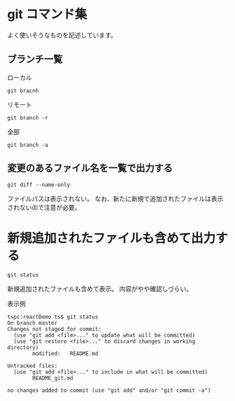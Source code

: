 # git コマンド集
よく使いそうなものを記述しています。


## ブランチ一覧
ローカル
```
git bracnh
```
リモート
```
git branch -r
```
全部
```
git branch -a
```


## 変更のあるファイル名を一覧で出力する
```
git diff --name-only
```
ファイルパスは表示されない。
なお、新たに新規で追加されたファイルは表示されないので注意が必要。

# 新規追加されたファイルも含めて出力する
```
git status
```
新規追加されたファイルも含めて表示。
内容がやや確認しづらい。

表示例
```
tspc:reactDemo ts$ git status
On branch master
Changes not staged for commit:
  (use "git add <file>..." to update what will be committed)
  (use "git restore <file>..." to discard changes in working directory)
        modified:   README.md

Untracked files:
  (use "git add <file>..." to include in what will be committed)
        README_git.md

no changes added to commit (use "git add" and/or "git commit -a")
```
